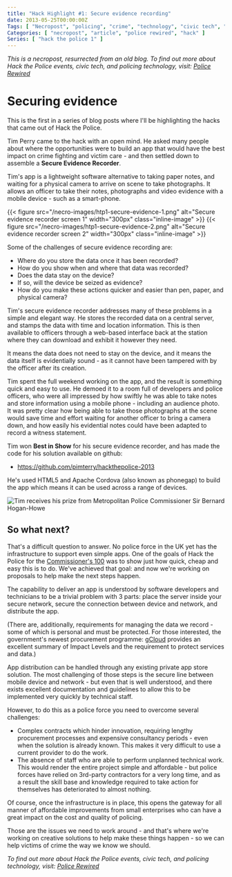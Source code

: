 ```yaml
---
title: "Hack Highlight #1: Secure evidence recording"
date: 2013-05-25T00:00:00Z
Tags: [ "Necropost", "policing", "crime", "technology", "civic tech", "Hack the Police", "Metropolitan Police", "evidence", "recording", "hackathon", "hack", "app", "infrastructure", "photography" ]
Categories: [ "necropost", "article", "police rewired", "hack" ]
Series: [ "hack the police 1" ]
---
```


*This is a necropost, resurrected from an old blog. To find out more about Hack the Police events, civic tech, and policing technology, visit: [Police Rewired](https://policerewired.org)*

# Securing evidence

This is the first in a series of blog posts where I'll be highlighting the hacks that came out of Hack the Police.

Tim Perry came to the hack with an open mind. He asked many people about where the opportunities were to build an app that would have the best impact on crime fighting and victim care - and then settled down to assemble a **Secure Evidence Recorder**.

Tim's app is a lightweight software alternative to taking paper notes, and waiting for a physical camera to arrive on scene to take photographs. It allows an officer to take their notes, photographs and video evidence with a mobile device - such as a smart-phone.

{{< figure src="/necro-images/htp1-secure-evidence-1.png" alt="Secure evidence recorder screen 1" width="300px" class="inline-image" >}}
{{< figure src="/necro-images/htp1-secure-evidence-2.png" alt="Secure evidence recorder screen 2" width="300px" class="inline-image" >}}

Some of the challenges of secure evidence recording are:
* Where do you store the data once it has been recorded?
* How do you show when and where that data was recorded?
* Does the data stay on the device?
* If so, will the device be seized as evidence?
* How do you make these actions quicker and easier than pen, paper, and physical camera?

Tim's secure evidence recorder addresses many of these problems in a simple and elegant way. He stores the recorded data on a central server, and stamps the data with time and location information. This is then available to officers through a web-based interface back at the station where they can download and exhibit it however they need.

It means the data does not need to stay on the device, and it means the data itself is evidentially sound - as it cannot have been tampered with by the officer after its creation.

Tim spent the full weekend working on the app, and the result is something quick and easy to use. He demoed it to a room full of developers and police officers, who were all impressed by how swiftly he was able to take notes and store information using a mobile phone - including an audience photo. It was pretty clear how being able to take those photographs at the scene would save time and effort waiting for another officer to bring a camera down, and how easily his evidential notes could have been adapted to record a witness statement.

Tim won **Best in Show** for his secure evidence recorder, and has made the code for his solution available on github:

* https://github.com/pimterry/hackthepolice-2013

He's used HTML5 and Apache Cordova (also known as phonegap) to build the app which means it can be used across a range of devices.

![Tim receives his prize from Metropolitan Police Commissioner Sir Bernard Hogan-Howe](/necro-images/htp1-tp-bhh.jpeg)

## So what next?

That's a difficult question to answer. No police force in the UK yet has the infrastructure to support even simple apps. One of the goals of Hack the Police for the [Commissioner's 100](http://c-100.org) was to show just how quick, cheap and easy this is to do. We've achieved that goal: and now we're working on proposals to help make the next steps happen.

The capability to deliver an app is understood by software developers and technicians to be a trivial problem with 3 parts: place the server inside your secure network, secure the connection between device and network, and distribute the app. 

(There are, additionally, requirements for managing the data we record - some of which is personal and must be protected. For those interested, the government's newest procurement programme: [gCloud](http://gcloud.civilservice.gov.uk/) provides an excellent summary of Impact Levels and the requirement to protect services and data.)

App distribution can be handled through any existing private app store solution. The most challenging of those steps is the secure line between mobile device and network - but even that is well understood, and there exists excellent documentation and guidelines to allow this to be implemented very quickly by technical staff. 

However, to do this as a police force you need to overcome several challenges:

* Complex contracts which hinder innovation, requiring lengthy procurement processes and expensive consultancy periods - even when the solution is already known. This makes it very  difficult to use a current provider to do the work.
* The absence of staff who are able to perform unplanned technical work. This would render the entire project simple and affordable - but police forces have relied on 3rd-party contractors for a very long time, and as a result the skill base and knowledge required to take action for themselves has deteriorated to almost nothing.

Of course, once the infrastructure is in place, this opens the gateway for all manner of affordable improvements from small enterprises who can have a great impact on the cost and quality of policing.

Those are the issues we need to work around - and that's where we're working on creative solutions to help make these things happen - so we can help victims of crime the way we know we should.

*To find out more about Hack the Police events, civic tech, and policing technology, visit: [Police Rewired](https://policerewired.org)*